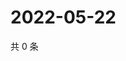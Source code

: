 # 2022-05-22

共 0 条

<!-- BEGIN WEIBO -->
<!-- 最后更新时间 Sun May 22 2022 13:12:52 GMT+0800 (China Standard Time) -->

<!-- END WEIBO -->
